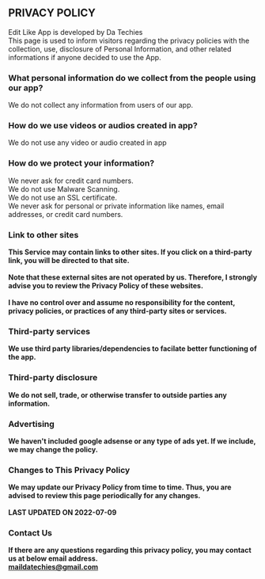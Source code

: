 <html lang="en-US"> 
<head>
    <meta charset="UTF-8">
<title> Edit Like|A quick and simple video editor</title>
</head>
</html>

## <b>PRIVACY POLICY</b>
Edit Like App is developed by Da Techies <br>
This page is used to inform visitors regarding the privacy policies with the collection, use, disclosure of Personal Information, and other related informations if anyone decided to use the App.

### <b>What personal information do we collect from the people using our app?</b>
We do not collect any information from users of our app.

### <b>How do we use videos or audios created in app?</b>
We do not use any video or audio created in app

### <b>How do we protect your information?</b>
We never ask for credit card numbers. <br>
We do not use Malware Scanning. <br>
We do not use an SSL certificate. <br>
We never ask for personal or private information like names, email addresses, or credit card numbers.

### <b>Link to other sites<b>
This Service may contain links to other sites. If you click on a third-party link, you will be directed to that site. <br><br>
Note that these external sites are not operated by us. Therefore, I strongly advise you to review the Privacy Policy of these websites. <br><br>
I have no control over and assume no responsibility for the content, privacy policies, or practices of any third-party sites or services.

### <b>Third-party services
We use third party libraries/dependencies to facilate better functioning of the app.

### <b>Third-party disclosure</b>
We do not sell, trade, or otherwise transfer to outside parties any information.

### <b>Advertising</b>
We haven't included google adsense or any type of ads yet. If we include, we may change the policy.

### <b>Changes to This Privacy Policy<b>
We may update our Privacy Policy from time to time. Thus, you are advised to review this page periodically for any changes. 
<br><br>
LAST UPDATED ON 2022-07-09

### <b>Contact Us<b>
If there are any questions regarding this privacy policy, you may contact us at below email address.<br>
maildatechies@gmail.com

